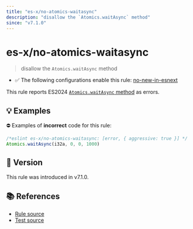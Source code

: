 ```yaml
---
title: "es-x/no-atomics-waitasync"
description: "disallow the `Atomics.waitAsync` method"
since: "v7.1.0"
---
```


# es-x/no-atomics-waitasync
> disallow the `Atomics.waitAsync` method

- ✅ The following configurations enable this rule: [no-new-in-esnext]

This rule reports ES2024 [`Atomics.waitAsync` method](https://github.com/tc39/proposal-atomics-wait-async) as errors.

## 💡 Examples

⛔ Examples of **incorrect** code for this rule:

<eslint-playground type="bad">

```js
/*eslint es-x/no-atomics-waitasync: [error, { aggressive: true }] */
Atomics.waitAsync(i32a, 0, 0, 1000)
```

</eslint-playground>

## 🚀 Version

This rule was introduced in v7.1.0.

## 📚 References

- [Rule source](https://github.com/eslint-community/eslint-plugin-es-x/blob/master/lib/rules/no-atomics-waitasync.js)
- [Test source](https://github.com/eslint-community/eslint-plugin-es-x/blob/master/tests/lib/rules/no-atomics-waitasync.js)

[no-new-in-esnext]: ../configs/index.md#no-new-in-esnext
